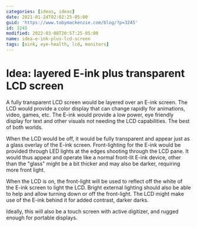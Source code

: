 ```yaml
---
categories: [ideas, ideas]
date: 2021-01-24T02:02:25-05:00
guid: 'https://www.tobymackenzie.com/blog/?p=3245'
id: 3245
modified: 2022-03-08T20:57:25-05:00
name: idea-e-ink-plus-lcd-screen
tags: [eink, eye-health, lcd, monitors]
---
```


Idea: layered E-ink plus transparent LCD screen
===============================================

A fully transparent LCD screen would be layered over an E-ink screen.  The LCD would provide a color display that can change rapidly for animations, video, games, etc.  The E-ink would provide a low power, eye friendly display for text and other visuals not needing the LCD capabilities.  The best of both worlds.

<!--more-->

When the LCD would be off, it would be fully transparent and appear just as a glass overlay of the E-ink screen.  Front-lighting for the E-ink would be provided through LED lights at the edges shooting through the LCD pane.  It would thus appear and operate like a normal front-lit E-ink device, other than the "glass" might be a bit thicker and may also be darker, requiring more front light.

When the LCD is on, the front-light will be used to reflect off the white of the E-ink screen to light the LCD.  Bright external lighting should also be able to help and allow turning down or off the front-light.  The LCD might make use of the E-ink behind it for added contrast, darker darks.

Ideally, this will also be a touch screen with active digitizer, and rugged enough for portable displays.
